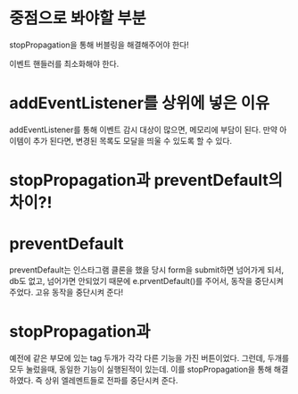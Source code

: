 # 중점으로 봐야할 부분

stopPropagation을 통해 버블링을 해결해주어야 한다!

이벤트 핸들러를 최소화해야 한다.

# addEventListener를 상위에 넣은 이유

addEventListener를 통해 이벤트 감시 대상이 많으면, 메모리에 부담이 된다.
만약 아이템이 추가 된다면, 변경된 목록도 모달을 띄울 수 있도록 할 수 있다.

# stopPropagation과 preventDefault의 차이?!

# preventDefault

preventDefault는 인스타그램 클론을 했을 당시 form을 submit하면 넘어가게 되서, db도 없고, 넘어가면 안되었기 때문에 e.prventDefault()를 주어서, 동작을 중단시켜주었다.
고유 동작을 중단시켜 준다!

# stopPropagation과

예전에 같은 부모에 있는 tag 두개가 각각 다른 기능을 가진 버튼이었다. 그런데, 두개를 모두 눌렀을때, 동일한 기능이 실행된적이 있는데. 이를 stopPropagation을 통해 해결하였다. 즉 상위 엘레멘트들로 전파를 중단시켜 준다.
